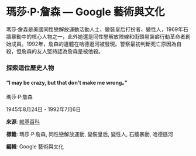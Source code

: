 # 瑪莎·P·詹森 — Google 藝術與文化

瑪莎·詹森是美國同性戀解放運動活動人士、變裝皇后打扮者、變性人，1969年石牆暴動中的核心人物之一，此外她還是同性戀解放陣線和街頭易裝癖行動革命者創始成員。1992年，詹森的遺體在哈德遜河被發現。警察最初判斷死亡原因為自殺，但詹森的友人堅持認為詹森是被他殺。

### 探索這位歷史人物

#### “I may be crazy, but that don't make me wrong。”

瑪莎·P·詹森

1945年8月24日 - 1992年7月6日

**來源**: [維基百科](https://zh.wikipedia.org/zh-tw/%E7%8E%9B%E8%8E%8E%C2%B7P%C2%B7%E7%BA%A6%E7%BF%B0%E9%80%8A)

**標籤**: 瑪莎·P·詹森, 同性戀解放運動, 變裝皇后, 變性人, 石牆暴動, 哈德遜河

**編輯**: Google 藝術與文化